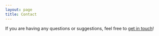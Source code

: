 ```yaml
---
layout: page
title: Contact
---
```


If you are having any questions or suggestions, feel free to [get in touch](http://www.philosophie.kit.edu/mitarbeiter_betz_gregor.php)!


